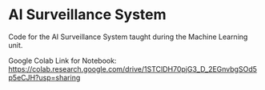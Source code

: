 # AI Surveillance System
Code for the AI Surveillance System taught during the Machine Learning unit.

Google Colab Link for Notebook: https://colab.research.google.com/drive/1STCIDH70pjG3_D_2EGnvbgSOd5p5eCJH?usp=sharing
